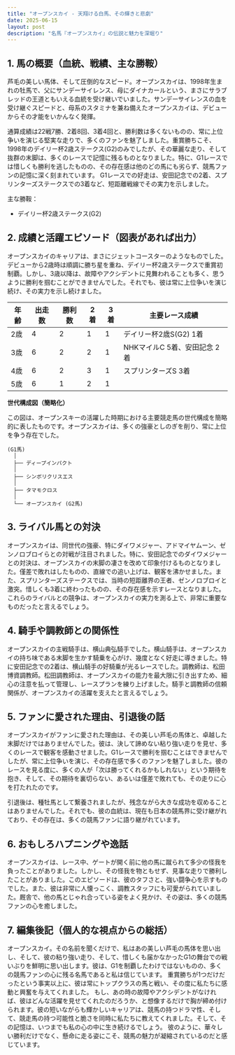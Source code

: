```yaml
---
title: "オープンスカイ - 天翔ける白馬、その輝きと悲劇"
date: 2025-06-15
layout: post
description: "名馬『オープンスカイ』の伝説と魅力を深堀り"
---
```


## 1. 馬の概要（血統、戦績、主な勝鞍）

芦毛の美しい馬体、そして圧倒的なスピード。オープンスカイは、1998年生まれの牡馬で、父にサンデーサイレンス、母にダイナカールという、まさにサラブレッドの王道ともいえる血統を受け継いでいました。サンデーサイレンスの血を受け継ぐスピードと、母系のスタミナを兼ね備えたオープンスカイは、デビューからその才能をいかんなく発揮。

通算成績は22戦7勝、2着8回、3着4回と、勝利数は多くないものの、常に上位争いを演じる堅実な走りで、多くのファンを魅了しました。重賞勝ちこそ、1998年のデイリー杯2歳ステークス(G2)のみでしたが、その華麗な走り、そして抜群の末脚は、多くのレースで記憶に残るものとなりました。特に、G1レースでは惜しくも勝利を逃したものの、その存在感は他のどの馬にも劣らず、競馬ファンの記憶に深く刻まれています。  G1レースでの好走は、安田記念での2着、スプリンターズステークスでの3着など、短距離戦線でその実力を示しました。

主な勝鞍：

* デイリー杯2歳ステークス(G2)


## 2. 成績と活躍エピソード（図表があれば出力）

オープンスカイのキャリアは、まさにジェットコースターのようなものでした。デビューから2歳時は順調に勝ち星を重ね、デイリー杯2歳ステークスで重賞初制覇。しかし、3歳以降は、故障やアクシデントに見舞われることも多く、思うように勝利を掴むことができませんでした。それでも、彼は常に上位争いを演じ続け、その実力を示し続けました。

| 年齢 | 出走数 | 勝利数 | 2着 | 3着 | 主要レース成績 |
|---|---|---|---|---|---|
| 2歳 | 4 | 2 | 1 | 1 | デイリー杯2歳S(G2) 1着 |
| 3歳 | 6 | 2 | 2 | 1 |  NHKマイルC 5着、安田記念 2着 |
| 4歳 | 6 | 2 | 3 | 1 | スプリンターズS 3着 |
| 5歳 | 6 | 1 | 2 | 1 |  |


**世代構成図（簡略化）**

この図は、オープンスキーの活躍した時期における主要競走馬の世代構成を簡略的に表したものです。オープンスカイは、多くの強豪としのぎを削り、常に上位を争う存在でした。

```
(G1馬)
  │
  ├── ディープインパクト
  │
  ├── シンボリクリスエス
  │
  ├── タマモクロス
  │
  └── オープンスカイ (G2馬)
```


## 3. ライバル馬との対決

オープンスカイは、同世代の強豪、特にダイワメジャー、アドマイヤムーン、ゼンノロブロイらとの対戦が注目されました。特に、安田記念でのダイワメジャーとの対決は、オープンスカイの末脚の凄さを改めて印象付けるものとなりました。僅差で敗れはしたものの、直線での追い上げは、観客を沸かせました。また、スプリンターズステークスでは、当時の短距離界の王者、ゼンノロブロイと激突。惜しくも3着に終わったものの、その存在感を示すレースとなりました。これらのライバルとの競争は、オープンスカイの実力を測る上で、非常に重要なものだったと言えるでしょう。


## 4. 騎手や調教師との関係性

オープンスカイの主戦騎手は、横山典弘騎手でした。横山騎手は、オープンスカイの持ち味である末脚を生かす騎乗を心がけ、幾度となく好走に導きました。特に安田記念での2着は、横山騎手の好騎乗が光るレースでした。調教師は、松田博資調教師。松田調教師は、オープンスカイの能力を最大限に引き出すため、細心の注意を払って管理し、レースプランを練り上げました。騎手と調教師の信頼関係が、オープンスカイの活躍を支えたと言えるでしょう。


## 5. ファンに愛された理由、引退後の話

オープンスカイがファンに愛された理由は、その美しい芦毛の馬体と、卓越した末脚だけではありませんでした。彼は、決して諦めない粘り強い走りを見せ、多くのレースで観客を感動させました。G1レースで勝利を掴むことはできませんでしたが、常に上位争いを演じ、その存在感で多くのファンを魅了しました。彼のレースを見る度に、多くの人が「次は勝ってくれるかもしれない」という期待を抱き、そして、その期待を裏切らない、あるいは僅差で敗れても、その走りに心を打たれたのです。

引退後は、種牡馬として繋養されましたが、残念ながら大きな成功を収めることはありませんでした。それでも、彼の血統は、現在も日本の競馬界に受け継がれており、その存在は、多くの競馬ファンに語り継がれています。


## 6. おもしろハプニングや逸話

オープンスカイは、レース中、ゲートが開く前に他の馬に蹴られて多少の怪我を負ったことがありました。しかし、その怪我を物ともせず、見事な走りで勝利したことがありました。このエピソードは、彼のタフさと、強い闘争心を示すものでした。また、彼は非常に人懐っこく、調教スタッフにも可愛がられていました。厩舎で、他の馬とじゃれ合っている姿をよく見かけ、その姿は、多くの競馬ファンの心を癒しました。


## 7. 編集後記（個人的な視点からの総括）

オープンスカイ。その名前を聞くだけで、私はあの美しい芦毛の馬体を思い出し、そして、彼の粘り強い走り、そして、惜しくも届かなかったG1の舞台での戦いぶりを鮮明に思い出します。彼は、G1を制覇したわけではないものの、多くの競馬ファンの心に残る名馬であると私は信じています。  重賞勝ちが1つだけだったという事実以上に、彼は常にトップクラスの馬と戦い、その度に私たちに感動と興奮を与えてくれました。  もし、あの時の故障やアクシデントがなければ、彼はどんな活躍を見せてくれたのだろうか、と想像するだけで胸が締め付けられます。彼の短いながらも輝かしいキャリアは、競馬の持つドラマ性、そして、競走馬の持つ可能性と脆さを同時に私たちに教えてくれました。そして、その記憶は、いつまでも私の心の中に生き続けるでしょう。  彼のように、華々しい勝利だけでなく、懸命に走る姿にこそ、競馬の魅力が凝縮されているのだと感じています。
